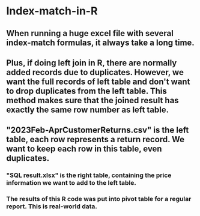 # Index-match-in-R
## When running a huge excel file with several index-match formulas, it always take a long time.
## Plus, if doing left join in R, there are normally added records due to duplicates. However, we want the full records of left table and don't want to drop duplicates from the left table. This method makes sure that the joined result has exactly the same row number as left table. 
## "2023Feb-AprCustomerReturns.csv" is the left table, each row represents a return record. We want to keep each row in this table, even duplicates.
### "SQL result.xlsx" is the right table, containing the price information we want to add to the left table.
### The results of this R code was put into pivot table for a regular report. This is real-world data. 
